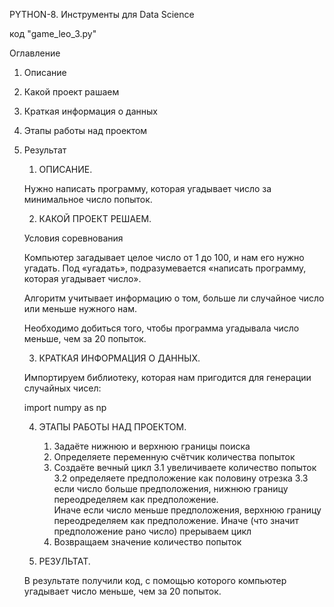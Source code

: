 PYTHON-8. Инструменты для Data Science

код "game_leo_3.py"

Оглавление

1. Описание

2. Какой проект рашаем

3. Краткая информация о данных

4. Этапы работы над проектом

5. Результат

    1. ОПИСАНИЕ.

    Нужно написать программу, которая угадывает число за минимальное число попыток.

    2. КАКОЙ ПРОЕКТ РЕШАЕМ.
    
    Условия соревнования

    Компьютер загадывает целое число от 1 до 100, и нам его нужно угадать. Под «угадать», подразумевается «написать программу, которая угадывает число».

    Алгоритм учитывает информацию о том, больше ли случайное число или меньше нужного нам.

    Необходимо добиться того, чтобы программа угадывала число меньше, чем за 20 попыток.

    3. КРАТКАЯ ИНФОРМАЦИЯ О ДАННЫХ.

    Импортируем библиотеку, которая нам пригодится для генерации случайных чисел: 

    import numpy as np

    4. ЭТАПЫ РАБОТЫ НАД ПРОЕКТОМ.
    
        1. Задаёте нижнюю и верхнюю границы поиска
        2. Определяете переменную счётчик количества попыток
        3. Создаёте вечный цикл
            3.1 увеличиваете количество попыток
            3.2 определяете предположение как половину отрезка
            3.3 если число больше предположения, нижнюю границу переодределяем как предположение.   
            Иначе если число меньше предположения, верхнюю границу переодределяем как предположение.
            Иначе (что значит предположение рано число) прерываем цикл
        4. Возвращаем значение количество попыток
    
    5. РЕЗУЛЬТАТ.

    В результате получили код, с помощью которого компьютер угадывает число меньше, чем за 20 попыток.
